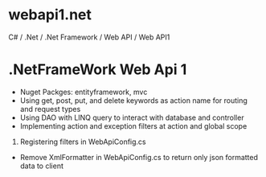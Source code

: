 # webapi1.net
C# / .Net / .Net Framework / Web API / Web API1

# .NetFrameWork Web Api 1
* Nuget Packges: entityframework, mvc
* Using get, post, put, and delete keywords as action name for routing and request types
* Using DAO with LINQ query to interact with database and controller
* Implementing action and exception filters at action and global scope
1. Registering filters in WebApiConfig.cs
* Remove XmlFormatter in WebApiConfig.cs to return only json formatted data to client
